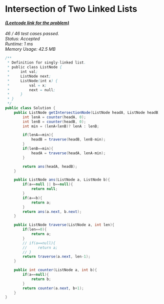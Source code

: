 # **Intersection of Two Linked Lists**

#### [_(Leetcode link for the problem)_](https://leetcode.com/problems/intersection-of-two-linked-lists/)

_46 / 46 test cases passed.  
Status: Accepted  
Runtime: 1 ms  
Memory Usage: 42.5 MB_

```java
/**
 * Definition for singly-linked list.
 * public class ListNode {
 *     int val;
 *     ListNode next;
 *     ListNode(int x) {
 *         val = x;
 *         next = null;
 *     }
 * }
 */
public class Solution {
    public ListNode getIntersectionNode(ListNode headA, ListNode headB) {
        int lenA = counter(headA, 0);
        int lenB = counter(headB, 0);
        int min = (lenA<lenB)? lenA : lenB;

        if(lenA==min){
            headB = traverse(headB, lenB-min);
        }
        if(lenB==min){
            headA = traverse(headA, lenA-min);
        }

        return ans(headA, headB);
    }

    public ListNode ans(ListNode a, ListNode b){
        if(a==null || b==null){
            return null;
        }
        if(a==b){
            return a;
        }
        return ans(a.next, b.next);
    }

    public ListNode traverse(ListNode a, int len){
        if(len==0){
            return a;
        }
        // if(a==null){
        //     return a;
        // }
        return traverse(a.next, len-1);
    }

    public int counter(ListNode a, int b){
        if(a==null){
            return b;
        }
        return counter(a.next, b+1);
    }
}
```

